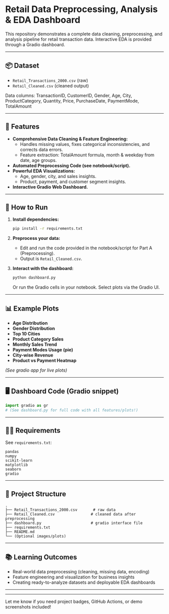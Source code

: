 # Retail Data Preprocessing, Analysis & EDA Dashboard

This repository demonstrates a complete data cleaning, preprocessing, and analysis pipeline for retail transaction data. Interactive EDA is provided through a Gradio dashboard.

***

## 📦 Dataset

- `Retail_Transactions_2000.csv` (raw)
- `Retail_Cleaned.csv` (cleaned output)

Data columns: TransactionID, CustomerID, Gender, Age, City, ProductCategory, Quantity, Price, PurchaseDate, PaymentMode, TotalAmount

***

## 🚀 Features

- **Comprehensive Data Cleaning & Feature Engineering:**
  - Handles missing values, fixes categorical inconsistencies, and corrects data errors.
  - Feature extraction: TotalAmount formula, month & weekday from date, age groups.
- **Automated Preprocessing Code (see notebook/script).**
- **Powerful EDA Visualizations:**
  - Age, gender, city, and sales insights.
  - Product, payment, and customer segment insights.
- **Interactive Gradio Web Dashboard.**

***

## 📝 How to Run

1. **Install dependencies:**
    ```bash
    pip install -r requirements.txt
    ```

2. **Preprocess your data:**
    - Edit and run the code provided in the notebook/script for Part A (Preprocessing).
    - Output is `Retail_Cleaned.csv`.

3. **Interact with the dashboard:**
    ```python
    python dashboard.py
    ```
    Or run the Gradio cells in your notebook. Select plots via the Gradio UI.

***

## 📊 Example Plots

- **Age Distribution**
- **Gender Distribution**
- **Top 10 Cities**
- **Product Category Sales**
- **Monthly Sales Trend**
- **Payment Modes Usage (pie)**
- **City-wise Revenue**
- **Product vs Payment Heatmap**
  
*(See gradio app for live plots)*

***

## 🖥️ Dashboard Code (Gradio snippet)

```python
import gradio as gr
# (See dashboard.py for full code with all features/plots!)
```

***

## 👨‍💻 Requirements

See `requirements.txt`:
```
pandas
numpy
scikit-learn
matplotlib
seaborn
gradio
```

***

## 📂 Project Structure

```
.
├── Retail_Transactions_2000.csv       # raw data
├── Retail_Cleaned.csv                # cleaned data after preprocessing
├── dashboard.py                      # gradio interface file
├── requirements.txt
├── README.md
└── (Optional images/plots)
```

***

## 📚 Learning Outcomes

- Real-world data preprocessing (cleaning, missing data, encoding)
- Feature engineering and visualization for business insights
- Creating ready-to-analyze datasets and deployable EDA dashboards

***


***

Let me know if you need project badges, GitHub Actions, or demo screenshots included!
